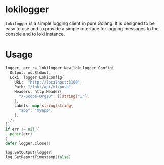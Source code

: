 # lokilogger

`lokilogger` is a simple logging client in pure Golang. It is designed to be easy to use and to provide a simple interface for logging messages to the console and to loki instance.

# Usage

```go
logger, err := lokilogger.New(lokilogger.Config{
  Output: os.Stdout,
  Loki: logger.LokiConfig{
    URL:  "http://localhost:3100",
    Path: "/loki/api/v1/push",
    Headers: http.Header{
      "X-Scope-OrgID": []string{"1"},
    },
    Labels: map[string]string{
      "app": "myapp",
    },
  },
})
if err != nil {
  panic(err)
}
defer logger.Close()

log.SetOutput(logger)
log.SetReportTimestamp(false)
```
